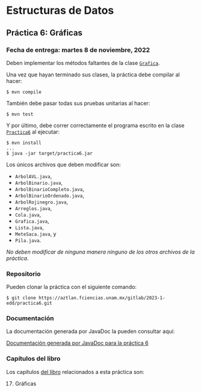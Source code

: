 Estructuras de Datos
====================

Práctica 6: Gráficas
-----------------------

### Fecha de entrega: martes 8 de noviembre, 2022

Deben implementar los métodos faltantes de la clase
[`Grafica`](https://aztlan.fciencias.unam.mx/gitlab/2023-1-edd/practica6/-/blob/main/src/main/java/mx/unam/ciencias/edd/Grafica.java).

Una vez que hayan terminado sus clases, la práctica debe compilar al hacer:

```
$ mvn compile
```

También debe pasar todas sus pruebas unitarias al hacer:

```
$ mvn test
```

Y por último, debe correr correctamente el programa escrito en la clase
[`Practica6`](https://aztlan.fciencias.unam.mx/gitlab/2023-1-edd/practica6/-/blob/main/src/main/java/mx/unam/ciencias/edd/Practica6.java)
al ejecutar:

```
$ mvn install
...
$ java -jar target/practica6.jar
```

Los únicos archivos que deben modificar son:

* `ArbolAVL.java`,
* `ArbolBinario.java`,
* `ArbolBinarioCompleto.java`,
* `ArbolBinarioOrdenado.java`,
* `ArbolRojinegro.java`,
* `Arreglos.java`,
* `Cola.java`,
* `Grafica.java`,
* `Lista.java`,
* `MeteSaca.java`, y
* `Pila.java`.

*No deben modificar de ninguna manera ninguno de los otros archivos de la
práctica*.

### Repositorio

Pueden clonar la práctica con el siguiente comando:

```
$ git clone https://aztlan.fciencias.unam.mx/gitlab/2023-1-edd/practica6.git
```

### Documentación

La documentación generada por JavaDoc la pueden consultar aquí:

[Documentación generada por JavaDoc para la práctica
6](https://aztlan.fciencias.unam.mx/~canek/2023-1-edd/practica6/apidocs/index.html)

### Capítulos del libro

Los capítulos [del
libro](https://tienda.fciencias.unam.mx/es/home/437-estructuras-de-datos-con-java-moderno-9786073009157.html)
relacionados a esta práctica son:

17. Gráficas
